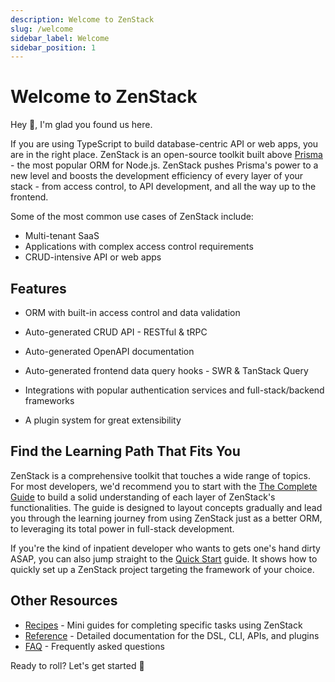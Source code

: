 ```yaml
---
description: Welcome to ZenStack
slug: /welcome
sidebar_label: Welcome
sidebar_position: 1
---
```


# Welcome to ZenStack

Hey 👋, I'm glad you found us here.

If you are using TypeScript to build database-centric API or web apps, you are in the right place. ZenStack is an open-source toolkit built above [Prisma](https://prisma.io) - the most popular ORM for Node.js. ZenStack pushes Prisma's power to a new level and boosts the development efficiency of every layer of your stack - from access control, to API development, and all the way up to the frontend.

Some of the most common use cases of ZenStack include:
- Multi-tenant SaaS
- Applications with complex access control requirements
- CRUD-intensive API or web apps

## Features

- ORM with built-in access control and data validation

- Auto-generated CRUD API - RESTful & tRPC

- Auto-generated OpenAPI documentation

- Auto-generated frontend data query hooks - SWR & TanStack Query

- Integrations with popular authentication services and full-stack/backend frameworks

- A plugin system for great extensibility

## Find the Learning Path That Fits You

ZenStack is a comprehensive toolkit that touches a wide range of topics. For most developers, we'd recommend you to start with the [The Complete Guide](/docs/the-complete-guide) to build a solid understanding of each layer of ZenStack's functionalities. The guide is designed to layout concepts gradually and lead you through the learning journey from using ZenStack just as a better ORM, to leveraging its total power in full-stack development.

If you're the kind of inpatient developer who wants to gets one's hand dirty ASAP, you can also jump straight to the [Quick Start](/docs/category/quick-start) guide. It shows how to quickly set up a ZenStack project targeting the framework of your choice.

<!-- It explains how to use the CLI to quickly scaffold a ZenStack project targeting the framework of your choice. -->

## Other Resources

- [Recipes](/docs/category/recipes/) - Mini guides for completing specific tasks using ZenStack
- [Reference](/docs/category/reference/) - Detailed documentation for the DSL, CLI, APIs, and plugins
- [FAQ](/docs/faq) - Frequently asked questions
  
Ready to roll? Let's get started 🚀